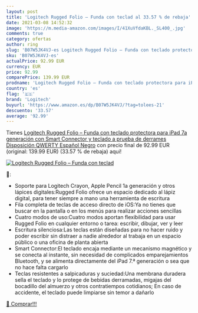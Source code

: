 ```yaml
---
layout: post
title: 'Logitech Rugged Folio – Funda con teclad al 33.57 % de rebaja'
date: 2021-03-08 14:52:32
image: 'https://m.media-amazon.com/images/I/41XuVfdaKBL._SL400_.jpg'
comments: true
category: ofertas
author: ring
slug: 'B07W5JK4VJ-es Logitech Rugged Folio – Funda con teclado protectora para...'
sku: 'B07W5JK4VJ-es'
actualPrice: 92.99 EUR
currency: EUR
price: 92.99
comparePrice: 139.99 EUR
prodname: 'Logitech Rugged Folio – Funda con teclado protectora para iPad 7a generación con Smart Connector y teclado a prueba de derrames  Disposición QWERTY Español  Negro'
country: 'es'
flag: '🇪🇸'
brand: 'Logitech'
buyurl: 'https://www.amazon.es/dp/B07W5JK4VJ/?tag=tolees-21'
descuento: '33.57'
average: '92.99'
---
```


Tienes [Logitech Rugged Folio – Funda con teclado protectora para iPad 7a generación con Smart Connector y teclado a prueba de derrames  Disposición QWERTY Español  Negro](https://www.amazon.es/dp/B07W5JK4VJ/?tag=tolees-21) con precio final de  92.99 EUR (original: 139.99 EUR) (33.57 %  de rebaja) aqui!

[![Logitech Rugged Folio – Funda con teclad](https://m.media-amazon.com/images/I/41XuVfdaKBL._SL400_.jpg)](https://www.amazon.es/dp/B07W5JK4VJ/?tag=tolees-21)

🔎:

- Soporte para Logitech Crayon, Apple Pencil 1a generación y otros lápices digitales:Rugged Folio ofrece un espacio dedicado al lápiz digital, para tener siempre a mano una herramienta de escritura
- Fila completa de teclas de acceso directo de iOS:Ya no tienes que buscar en la pantalla o en los menús para realizar acciones sencillas
- Cuatro modos de uso:Cuatro modos aportan flexibilidad para usar Rugged Folio en cualquier entorno o tarea: escribir, dibujar, ver y leer
- Escritura silenciosa:Las teclas están diseñadas para no hacer ruido y poder escribir sin distraer a nadie alrededor al trabaja en un espacio público o una oficina de planta abierta
- Smart Connector:El teclado encaja mediante un mecanismo magnético y se conecta al instante, sin necesidad de complicados emparejamientos Bluetooth, y se alimenta directamente del iPad 7.ª generación o sea que no hace falta cargarlo
- Teclas resistentes a salpicaduras y suciedad:Una membrana duradera sella el teclado y lo protege de bebidas derramadas, migajas del bocadillo del almuerzo y otros contratiempos cotidianos; En caso de accidente, el teclado puede limpiarse sin temor a dañarlo

[🛒 Comprar!!!](https://www.amazon.es/dp/B07W5JK4VJ/?tag=tolees-21)
